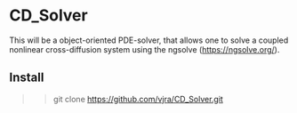 # CD_Solver

This will be a object-oriented PDE-solver, that allows one to solve a coupled nonlinear cross-diffusion system using the
ngsolve (https://ngsolve.org/).

## Install

>> git clone https://github.com/vjra/CD_Solver.git
